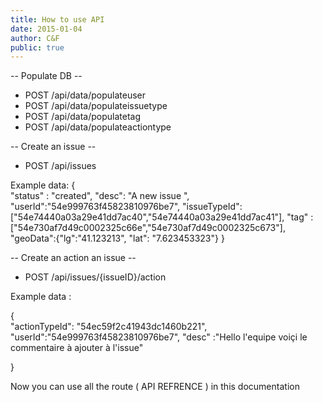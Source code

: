 ```yaml
---
title: How to use API
date: 2015-01-04
author: C&F
public: true
---
```



-- Populate DB --

- POST /api/data/populateuser
- POST /api/data/populateissuetype
- POST /api/data/populatetag
- POST /api/data/populateactiontype

-- Create an issue --

* POST /api/issues

Example data:
{    
"status" : "created",
"desc": "A new issue ",            
"userId":"54e999763f45823810976be7",
"issueTypeId": ["54e74440a03a29e41dd7ac40","54e74440a03a29e41dd7ac41"],
"tag" :["54e730af7d49c0002325c66e","54e730af7d49c0002325c673"],    
"geoData":{"lg":"41.123213",
            "lat": "7.623453323"}
}

-- Create an action an issue --

* POST /api/issues/{issueID}/action

Example data :

{                  
"actionTypeId": "54ec59f2c41943dc1460b221",            
"userId":"54e999763f45823810976be7",
"desc"  :"Hello l'equipe voiçi le commentaire à ajouter à l'issue"
     
}

Now you can use all the route ( API REFRENCE ) in this documentation
